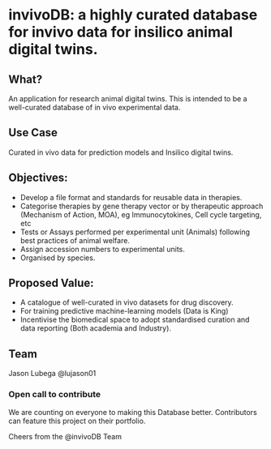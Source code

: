 # invivoDB: a highly curated database for invivo data for insilico animal digital twins.

## **What?**
An application for research animal digital twins. 
This is intended to be a well-curated database of in vivo experimental data. 

## **Use Case**
Curated in vivo data for prediction models and Insilico digital twins.  

## **Objectives:**

- Develop a file format and standards for reusable data in therapies. 
- Categorise therapies by gene therapy vector or by therapeutic approach (Mechanism of Action, MOA), eg Immunocytokines, Cell cycle targeting, etc
- Tests or Assays performed per experimental unit (Animals) following best practices of animal welfare.
- Assign accession numbers to experimental units. 
- Organised by species. 

## Proposed Value: 

- A catalogue of well-curated in vivo datasets for drug discovery.
- For training predictive machine-learning models (Data is King)
- Incentivise the biomedical space to adopt standardised curation and data reporting (Both academia and Industry).

## Team 
Jason Lubega @lujason01

### Open call to contribute
We are counting on everyone to making this Database better. 
Contributors can feature this project on their portfolio.

Cheers from the @invivoDB Team 